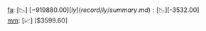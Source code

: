 [fa](record/fa/summary.md): [📉] [$-919880.00]  
[ly](record/ly/summary.md): [📉] [$-3532.00]  
[mm](record/mm/summary.md): [📈] [$3599.60]  
